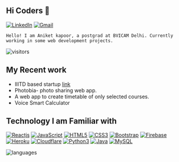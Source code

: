 ## Hi Coders 👋

[![LinkedIn](https://img.shields.io/badge/-LinkedIn-blue?style=social&logo=linkedin&link=www.linkedin.com/in/aniket-kapoor-04)](https://www.linkedin.com/in/aniket-kapoor-04)
[![Gmail](https://img.shields.io/badge/-Gmail-red?style=social&logo=gmail&link=mailto:aniketkapoor31@gmail.com)](mailto:aniketkapoor31@gmail.com)

`Hello! I am Aniket kapoor, a postgrad at BVICAM Delhi. Currently working in some web development projects. `

![visitors](https://komarev.com/ghpvc/?username=aniket-04)

## My Recent work

- IIITD based startup [link](https://memboro.com)
- Photobia- photo sharing web app.
- A web app to create timetable of only selected courses.
- Voice Smart Calculator

## Technology I am Familiar with

[![Reactjs](https://img.shields.io/badge/-ReactJS-black?style=social&logo=react&link=https://github.com/itissandeep98/)](https://github.com/aniket-04/)
[![JavaScript](https://img.shields.io/badge/-JavaScript-green?style=social&logo=javascript&link=https://github.com/itissandeep98/)](https://github.com/aniket-04/)
[![HTML5](https://img.shields.io/badge/-HTML5-E34F26?style=social&logo=html5&link=https://github.com/itissandeep98/)](https://github.com/aniket-04/)
[![CSS3](https://img.shields.io/badge/-CSS3-1572B6?style=social&logo=css3&link=https://github.com/itissandeep98/)](https://github.com/aniket-04/)
[![Bootstrap](https://img.shields.io/badge/-Bootstrap-563D7C?style=social&logo=bootstrap&link=https://github.com/itissandeep98/)](https://github.com/aniket-04/)
[![Firebase](https://img.shields.io/badge/-Firebase-blue?style=social&logo=firebase&link=https://github.com/itissandeep98/)](https://github.com/aniket-04/)
[![Heroku](https://img.shields.io/badge/-Heroku-430098?style=social&logo=heroku&link=https://github.com/itissandeep98/)](https://github.com/aniket-04/)
[![Cloudflare](https://img.shields.io/badge/-Cloudflare-430098?style=social&logo=cloudflare&link=https://github.com/itissandeep98/)](https://github.com/aniket-04/)
[![Python3](https://img.shields.io/badge/-Python3-green?style=social&logo=python&link=https://github.com/itissandeep98/)](https://github.com/aniket-04/)
[![Java](https://img.shields.io/badge/-Java-orange?style=social&logo=java&link=https://github.com/itissandeep98/)](https://github.com/aniket-04/)
[![MySQL](https://img.shields.io/badge/-MySQL-violet?style=social&logo=mysql&link=https://github.com/itissandeep98/)](https://github.com/aniket-04/)

<img  src="https://github-readme-stats.vercel.app/api/top-langs/?username=itissandeep98&theme=radical&layout=compact" alt="languages"/>
